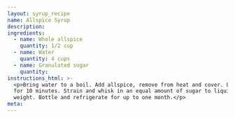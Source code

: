 ```yaml
---
layout: syrup_recipe
name: Allspice Syrup
description:
ingredients:
  - name: Whole allspice
    quantity: 1/2 cup
  - name: Water
    quantity: 4 cups
  - name: Granulated sugar
    quantity:
instructions_html: >-
  <p>Bring water to a boil. Add allspice, remove from heat and cover. Let steep
  for 10 minutes. Strain and whisk in an equal amount of sugar to liquid by
  weight. Bottle and refrigerate for up to one month.</p>
meta:
---
```



